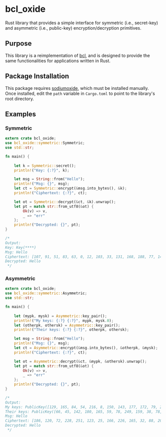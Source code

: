 # bcl_oxide

Rust library that provides a simple interface for symmetric (i.e., secret-key) 
and asymmetric (i.e., public-key) encryption/decryption primitives. 

## Purpose
This library is a reimplementation of [bcl](https://github.com/nthparty/bcl), 
and is designed to provide the same functionalities for applications written in Rust.

## Package Installation

This package requires [sodiumoxide](https://github.com/sodiumoxide/sodiumoxide), which
must be installed manually. Once installed, edit the `path` variable in `Cargo.toml` to
point to the library's root directory.

## Examples

### Symmetric

```rust
extern crate bcl_oxide;
use bcl_oxide::symmetric::Symmetric;
use std::str;

fn main() {
    
    let k = Symmetric::secret();
    println!("Key: {:?}", k);

    let msg = String::from("Hello");
    println!("Msg: {}", msg);
    let ct = Symmetric::encrypt(&msg.into_bytes(), &k);
    println!("Ciphertext: {:?}", ct);

    let ot = Symmetric::decrypt(&ct, &k).unwrap();
    let pt = match str::from_utf8(&ot) {
        Ok(v) => v,
        _ => "err"
    };
    println!("Decrypted: {}", pt);
}

/*
Output:
Key: Key(****)
Msg: Hello
Ciphertext: [107, 91, 51, 83, 63, 0, 12, 103, 33, 131, 168, 188, 77, 146, 33, 254, 8, 13, 67, 80, 119, 136, 7, 147, 134, 165, 154, 188, 134, 35, 242, 1, 255, 254, 90, 34, 23, 223, 140, 76, 140, 21, 6, 70, 51]
Decrypted: Hello
 */
```

### Asymmetric

```rust
extern crate bcl_oxide;
use bcl_oxide::symmetric::Asymmetric;
use std::str;

fn main() {
    
    let (mypk, mysk) = Asymmetric::key_pair();
    println!("My keys: {:?} {:?}", mypk, mysk.0);
    let (otherpk, othersk) = Asymmetric::key_pair();
    println!("Their keys: {:?} {:?}", otherpk, othersk);

    let msg = String::from("Hello");
    println!("Msg: {}", msg);
    let ct = Asymmetric::encrypt(&msg.into_bytes(), &otherpk, &mysk);
    println!("Ciphertext: {:?}", ct);

    let ot = Asymmetric::decrypt(&ct, &mypk, &othersk).unwrap();
    let pt = match str::from_utf8(&ot) {
        Ok(v) => v,
        _ => "err"
    };
    println!("Decrypted: {}", pt);
}

/*
Output:
My keys: PublicKey([129, 165, 84, 54, 216, 8, 150, 143, 177, 172, 79, 252, 209, 185, 208, 127, 112, 242, 99, 222, 138, 78, 139, 114, 124, 172, 247, 173, 88, 54, 215, 71]) [59, 66, 70, 230, 67, 180, 175, 72, 179, 44, 157, 130, 113, 254, 13, 151, 81, 152, 36, 236, 121, 175, 249, 244, 95, 144, 197, 44, 146, 173, 76, 57]
Their keys: PublicKey([66, 45, 142, 180, 165, 59, 78, 249, 159, 38, 78, 29, 24, 248, 108, 98, 10, 52, 228, 223, 105, 167, 14, 13, 200, 140, 57, 176, 128, 243, 60, 53]) SecretKey(****)
Msg: Hello
Ciphertext: [186, 120, 72, 228, 251, 123, 25, 166, 226, 165, 32, 88, 200, 169, 116, 113, 97, 176, 21, 219, 214, 242, 82, 67, 110, 161, 95, 158, 16, 183, 242, 218, 209, 251, 102, 68, 151, 249, 188, 57, 208, 54, 249, 17, 101]
Decrypted: Hello
 */
```